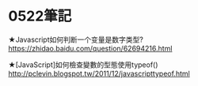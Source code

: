 # 0522筆記
★Javascript如何判断一个变量是数字类型?<br />
https://zhidao.baidu.com/question/62694216.html<br />

★[JavaScript]如何檢查變數的型態使用typeof()<br />
http://pclevin.blogspot.tw/2011/12/javascripttypeof.html<br />
